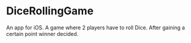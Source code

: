 # DiceRollingGame
An app for iOS. 
A game where 2 players have to roll Dice. After gaining a certain point winner decided.
